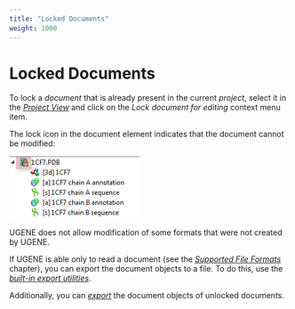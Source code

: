 ```yaml
---
title: "Locked Documents"
weight: 1000
---
```


# Locked Documents

To lock a _document_ that is already present in the current _project_, select it in the [_Project View_](https://ugene.unipro.ru/wiki/display/UUOUM16/Project+View) and click on the _Lock document for editing_ context menu item.

The lock icon in the document element indicates that the document cannot be modified:

![](/images/65929299/65929300.png)

UGENE does not allow modification of some formats that were not created by UGENE.

If UGENE is able only to read a document (see the [_Supported File Formats_](Appendix-A.supported-file-formats.md) chapter), you can export the document objects to a file. To do this, use the [_built-in export utilities_](exporting-objects.md).

Additionally, you can [_export_](http://ugene.unipro.ru/documentation/manual/basic_functions/export_objects.html#export-objects) the document objects of unlocked documents.